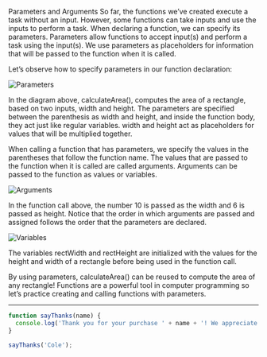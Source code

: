 Parameters and Arguments
So far, the functions we’ve created execute a task without an input. However, some functions can take inputs and use the inputs to perform a task. When declaring a function, we can specify its parameters. Parameters allow functions to accept input(s) and perform a task using the input(s). We use parameters as placeholders for information that will be passed to the function when it is called.

Let’s observe how to specify parameters in our function declaration:

![Parameters ][parameters]

[parameters]:https://static-assets.codecademy.com/Courses/Learn-JavaScript/function_parameters.svg

In the diagram above, calculateArea(), computes the area of a rectangle, based on two inputs, width and height. The parameters are specified between the parenthesis as width and height, and inside the function body, they act just like regular variables. width and height act as placeholders for values that will be multiplied together.

When calling a function that has parameters, we specify the values in the parentheses that follow the function name. The values that are passed to the function when it is called are called arguments. Arguments can be passed to the function as values or variables.

![Arguments ][arguments]

[arguments]:https://static-assets.codecademy.com/Courses/Learn-JavaScript/by_value.svg

In the function call above, the number 10 is passed as the width and 6 is passed as height. Notice that the order in which arguments are passed and assigned follows the order that the parameters are declared.

![Variables][variable]

[variable]:https://static-assets.codecademy.com/Courses/Learn-JavaScript/by_variable.svg

The variables rectWidth and rectHeight are initialized with the values for the height and width of a rectangle before being used in the function call.

By using parameters, calculateArea() can be reused to compute the area of any rectangle! Functions are a powerful tool in computer programming so let’s practice creating and calling functions with parameters.

***

```js
function sayThanks(name) {
  console.log('Thank you for your purchase ' + name + '! We appreciate your business.');
}

sayThanks('Cole');
```